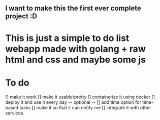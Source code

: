 ## I want to make this the first ever complete project :D
# This is just a simple to do list webapp made with golang + raw html and css and maybe some js


# To do
[] make it work
[] make it usable/pretty
[] containerize it using docker
[] deploy it and use it every day
-- optional --
[] add time option for time-based tasks
[] make it so that it can notify me 
[] integrate it with other services
